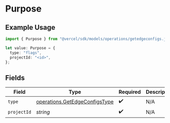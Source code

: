 # Purpose

## Example Usage

```typescript
import { Purpose } from "@vercel/sdk/models/operations/getedgeconfigs.js";

let value: Purpose = {
  type: "flags",
  projectId: "<id>",
};
```

## Fields

| Field                                                                          | Type                                                                           | Required                                                                       | Description                                                                    |
| ------------------------------------------------------------------------------ | ------------------------------------------------------------------------------ | ------------------------------------------------------------------------------ | ------------------------------------------------------------------------------ |
| `type`                                                                         | [operations.GetEdgeConfigsType](../../models/operations/getedgeconfigstype.md) | :heavy_check_mark:                                                             | N/A                                                                            |
| `projectId`                                                                    | *string*                                                                       | :heavy_check_mark:                                                             | N/A                                                                            |